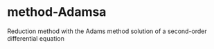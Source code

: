 # method-Adamsa
Reduction method with the Adams method solution of a second-order differential equation
